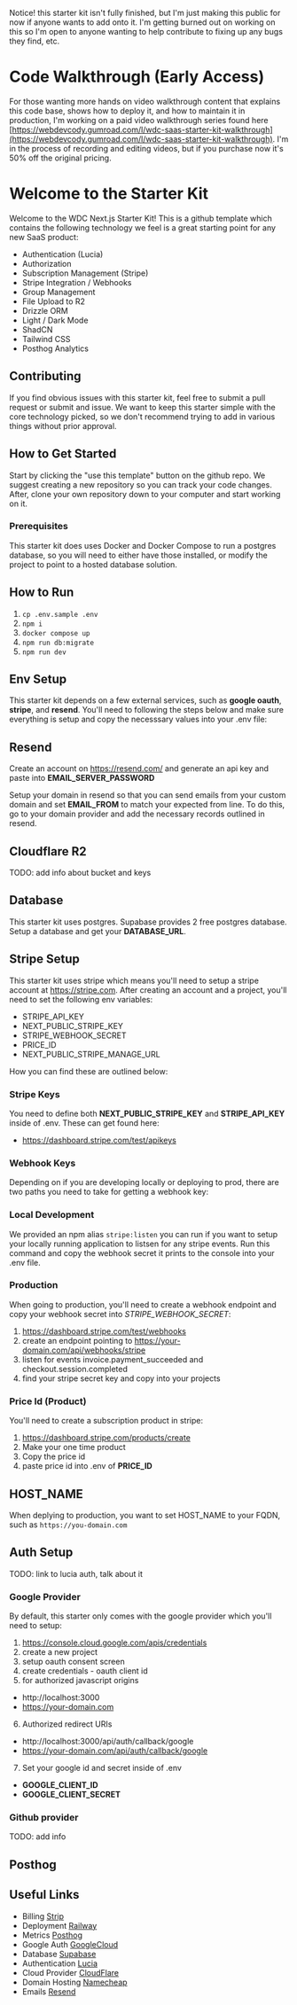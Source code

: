 Notice! this starter kit isn't fully finished, but I'm just making this public for now if anyone wants to add onto it. I'm getting burned out on working on this so I'm open to anyone wanting to help contribute to fixing up any bugs they find, etc.

# Code Walkthrough (Early Access)

For those wanting more hands on video walkthrough content that explains this code base, shows how to deploy it, and how to maintain it in production, I'm working on a paid video walkthrough series found here [https://webdevcody.gumroad.com/l/wdc-saas-starter-kit-walkthrough](https://webdevcody.gumroad.com/l/wdc-saas-starter-kit-walkthrough). I'm in the process of recording and editing videos, but if you purchase now it's 50% off the original pricing.

# Welcome to the Starter Kit

Welcome to the WDC Next.js Starter Kit! This is a github template which contains the following technology we feel is a great starting point for any new SaaS product:

- Authentication (Lucia)
- Authorization
- Subscription Management (Stripe)
- Stripe Integration / Webhooks
- Group Management
- File Upload to R2
- Drizzle ORM
- Light / Dark Mode
- ShadCN
- Tailwind CSS
- Posthog Analytics

## Contributing

If you find obvious issues with this starter kit, feel free to submit a pull request or submit and issue. We want to keep this starter simple with the core technology picked, so we don't recommend trying to add in various things without prior approval.

## How to Get Started

Start by clicking the "use this template" button on the github repo. We suggest creating a new repository so you can track your code changes. After, clone your own repository down to your computer and start working on it.

### Prerequisites

This starter kit does uses Docker and Docker Compose to run a postgres database, so you will need to either have those installed, or modify the project to point to a hosted database solution.

## How to Run

1. `cp .env.sample .env`
2. `npm i`
3. `docker compose up`
4. `npm run db:migrate`
5. `npm run dev`

## Env Setup

This starter kit depends on a few external services, such as **google oauth**, **stripe**, and **resend**. You'll need to following the steps below and make sure everything is setup and copy the necesssary values into your .env file:

## Resend

Create an account on https://resend.com/ and generate an api key and paste into **EMAIL_SERVER_PASSWORD**

Setup your domain in resend so that you can send emails from your custom domain and set **EMAIL_FROM** to match your expected from line. To do this, go to your domain provider and add the necessary records outlined in resend.

## Cloudflare R2

TODO: add info about bucket and keys

## Database

This starter kit uses postgres. Supabase provides 2 free postgres database. Setup a database and get your **DATABASE_URL**.

## Stripe Setup

This starter kit uses stripe which means you'll need to setup a stripe account at https://stripe.com. After creating an account and a project, you'll need to set the following env variables:

- STRIPE_API_KEY
- NEXT_PUBLIC_STRIPE_KEY
- STRIPE_WEBHOOK_SECRET
- PRICE_ID
- NEXT_PUBLIC_STRIPE_MANAGE_URL

How you can find these are outlined below:

### Stripe Keys

You need to define both **NEXT_PUBLIC_STRIPE_KEY** and **STRIPE_API_KEY** inside of .env. These can get found here:

- https://dashboard.stripe.com/test/apikeys

### Webhook Keys

Depending on if you are developing locally or deploying to prod, there are two paths you need to take for getting a webhook key:

### Local Development

We provided an npm alias `stripe:listen` you can run if you want to setup your locally running application to listsen for any stripe events. Run this command and copy the webhook secret it prints to the console into your .env file.

### Production

When going to production, you'll need to create a webhook endpoint and copy your webhook secret into _STRIPE_WEBHOOK_SECRET_:

1. https://dashboard.stripe.com/test/webhooks
2. create an endpoint pointing to https://your-domain.com/api/webhooks/stripe
3. listen for events invoice.payment_succeeded and checkout.session.completed
4. find your stripe secret key and copy into your projects

### Price Id (Product)

You'll need to create a subscription product in stripe:

1. https://dashboard.stripe.com/products/create
2. Make your one time product
3. Copy the price id
4. paste price id into .env of **PRICE_ID**

## HOST_NAME

When deplying to production, you want to set HOST_NAME to your FQDN, such as `https://you-domain.com`

## Auth Setup

TODO: link to lucia auth, talk about it

### Google Provider

By default, this starter only comes with the google provider which you'll need to setup:

1. https://console.cloud.google.com/apis/credentials
2. create a new project
3. setup oauth consent screen
4. create credentials - oauth client id
5. for authorized javascript origins

- http://localhost:3000
- https://your-domain.com

6. Authorized redirect URIs

- http://localhost:3000/api/auth/callback/google
- https://your-domain.com/api/auth/callback/google

7. Set your google id and secret inside of .env

- **GOOGLE_CLIENT_ID**
- **GOOGLE_CLIENT_SECRET**

### Github provider

TODO: add info

## Posthog


## Useful Links
* Billing [Strip](https://stripe.com)
* Deployment [Railway](https://railway.app/)
* Metrics [Posthog](https://posthog.com/)
* Google Auth [GoogleCloud](https://console.cloud.google.com/apis/credentials)
* Database [Supabase](https://supabase.com/)
* Authentication [Lucia](https://lucia-auth.com/)
* Cloud Provider [CloudFlare](https://cloudflare.com)
* Domain Hosting [Namecheap](https://namecheap.com)
* Emails [Resend](https://resend.com)